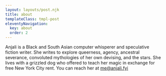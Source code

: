 ```yaml
---
layout: layouts/post.njk
title: about
templateClass: tmpl-post
eleventyNavigation:
  key: about
  order: 2
---
```


Anjali is a Black and South Asian computer whisperer and speculative fiction writer. She writes to explore queerness, agency, ancestral severance, convoluted mythologies of her own devising, and the stars. She lives with a grizzled dog who offered to teach her magic in exchange for free New York City rent. You can reach her at me@anjali.fyi